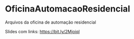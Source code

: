 # OficinaAutomacaoResidencial
Arquivos da oficina de automação residencial

Slides com links: https://bit.ly/2Mjoiql
